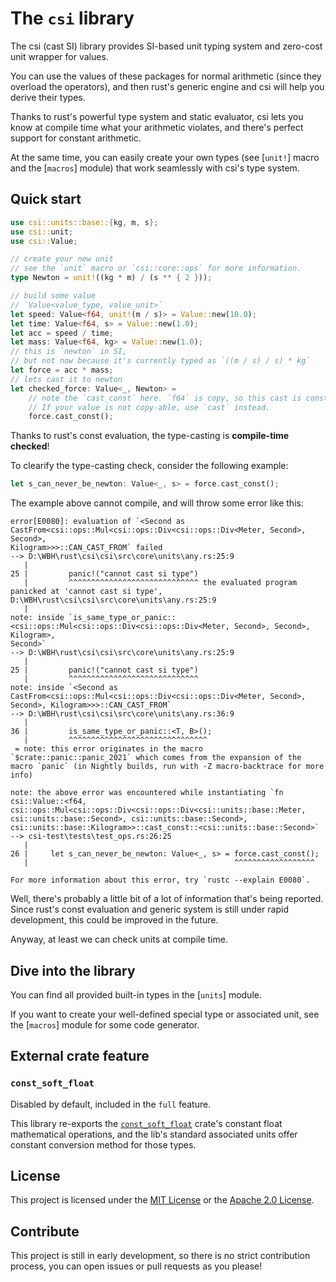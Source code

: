 # The `csi` library

The csi (cast SI) library provides SI-based unit typing system
and zero-cost unit wrapper for values.

You can use the values of these packages for normal arithmetic
(since they overload the operators),
and then rust's generic engine and csi will help you derive their types.

Thanks to rust's powerful type system and static evaluator,
csi lets you know at compile time what your arithmetic violates,
and there's perfect support for constant arithmetic.

At the same time, you can easily create your own types
(see [`unit!`] macro and the [`macros`] module)
that work seamlessly with csi's type system.

## Quick start

```rust
use csi::units::base::{kg, m, s};
use csi::unit;
use csi::Value;

// create your new unit
// see the `unit` macro or `csi::core::ops` for more information.
type Newton = unit!((kg * m) / (s ** { 2 }));

// build some value
// `Value<value_type, value_unit>`
let speed: Value<f64, unit!(m / s)> = Value::new(10.0);
let time: Value<f64, s> = Value::new(1.0);
let acc = speed / time;
let mass: Value<f64, kg> = Value::new(1.0);
// this is `newton` in SI,
// but not now because it's currently typed as `((m / s) / s) * kg`
let force = acc * mass;
// lets cast it to newton
let checked_force: Value<_, Newton> =
    // note the `cast_const` here. `f64` is copy, so this cast is const-able.
    // If your value is not copy-able, use `cast` instead.
    force.cast_const();
```

Thanks to rust's const evaluation, the type-casting is **compile-time checked**!

To clearify the type-casting check, consider the following example:

```rust
let s_can_never_be_newton: Value<_, s> = force.cast_const();
```

The example above cannot compile, and will throw some error like this:

```text
error[E0080]: evaluation of `<Second as CastFrom<csi::ops::Mul<csi::ops::Div<csi::ops::Div<Meter, Second>, Second>, 
Kilogram>>>::CAN_CAST_FROM` failed
--> D:\WBH\rust\csi\csi\src\core\units\any.rs:25:9
   |
25 |         panic!("cannot cast si type")
   |         ^^^^^^^^^^^^^^^^^^^^^^^^^^^^^ the evaluated program panicked at 'cannot cast si type', D:\WBH\rust\csi\csi\src\core\units\any.rs:25:9
   |
note: inside `is_same_type_or_panic::<csi::ops::Mul<csi::ops::Div<csi::ops::Div<Meter, Second>, Second>, Kilogram>, 
Second>`
--> D:\WBH\rust\csi\csi\src\core\units\any.rs:25:9
   |
25 |         panic!("cannot cast si type")
   |         ^^^^^^^^^^^^^^^^^^^^^^^^^^^^^
note: inside `<Second as CastFrom<csi::ops::Mul<csi::ops::Div<csi::ops::Div<Meter, Second>, Second>, Kilogram>>>::CAN_CAST_FROM`
--> D:\WBH\rust\csi\csi\src\core\units\any.rs:36:9
   |
36 |         is_same_type_or_panic::<T, B>();
   |         ^^^^^^^^^^^^^^^^^^^^^^^^^^^^^^^
 = note: this error originates in the macro `$crate::panic::panic_2021` which comes from the expansion of the macro `panic` (in Nightly builds, run with -Z macro-backtrace for more info)

note: the above error was encountered while instantiating `fn csi::Value::<f64, csi::ops::Mul<csi::ops::Div<csi::ops::Div<csi::units::base::Meter, csi::units::base::Second>, csi::units::base::Second>, csi::units::base::Kilogram>>::cast_const::<csi::units::base::Second>`
--> csi-test\tests\test_ops.rs:26:25
   |
26 |     let s_can_never_be_newton: Value<_, s> = force.cast_const();
   |                                              ^^^^^^^^^^^^^^^^^^

For more information about this error, try `rustc --explain E0080`.
```

Well, there's probably a little bit of a lot of information that's being reported.
Since rust's const evaluation and generic system is still under rapid development,
this could be improved in the future.

Anyway, at least we can check units at compile time.

## Dive into the library

You can find all provided built-in types in the [`units`] module.

If you want to create your well-defined special type or associated unit,
see the [`macros`] module for some code generator.

## External crate feature

### `const_soft_float`

Disabled by default, included in the `full` feature.

This library re-exports the
[`const_soft_float`](https://docs.rs/crate/const_soft_float/0.1.4)
crate's constant float mathematical operations,
and the lib's standard associated units offer constant
conversion method for those types.

## License

This project is licensed under
the [MIT License](./LICENSE-MIT) or the [Apache 2.0 License](./LICENSE-APACHE).

## Contribute

This project is still in early development,
so there is no strict contribution process,
you can open issues or pull requests as you please!
